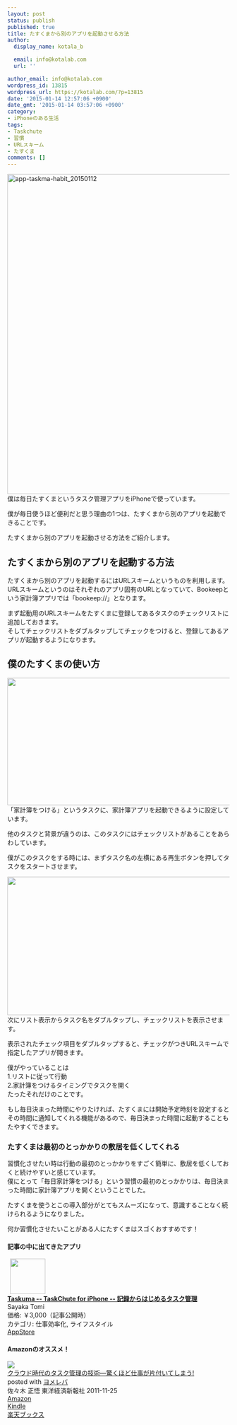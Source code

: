 ```yaml
---
layout: post
status: publish
published: true
title: たすくまから別のアプリを起動させる方法
author:
  display_name: kotala_b

  email: info@kotalab.com
  url: ''

author_email: info@kotalab.com
wordpress_id: 13815
wordpress_url: https://kotalab.com/?p=13815
date: '2015-01-14 12:57:06 +0900'
date_gmt: '2015-01-14 03:57:06 +0900'
category:
- iPhoneのある生活
tags:
- Taskchute
- 習慣
- URLスキーム
- たすくま
comments: []
---
```

<p><img src="https://kotalab.com/wp-content/uploads/2015/01/app-taskma-habit_20150112.jpg" alt="app-taskma-habit_20150112" width="1024" height="724" class="aligncenter size-full wp-image-13825" /><br />
僕は毎日たすくまというタスク管理アプリをiPhoneで使っています。</p>
<p>僕が毎日使うほど便利だと思う理由の1つは、たすくまから別のアプリを起動できることです。</p>
<p>たすくまから別のアプリを起動させる方法をご紹介します。</p>
<p><!--more--></p>
<h2>たすくまから別のアプリを起動する方法</h2>
<p>たすくまから別のアプリを起動するには<span class="b">URLスキーム</span>というものを利用します。<br />
<span class="b">URLスキーム</span>というのはそれぞれのアプリ固有のURLとなっていて、Bookeepという家計簿アプリでは「bookeep://」となります。</p>
<p>まず起動用のURLスキームをたすくまに登録してあるタスクのチェックリストに追加しておきます。<br />
そしてチェックリストをダブルタップしてチェックをつけると、登録してあるアプリが起動するようになります。</p>
<h2>僕のたすくまの使い方</h2>
<p><img alt="" src="https://kotalab.com/wp-content/uploads/2015/01/slooProImg_20150114125205.jpg" width="720" height="288" /><br />
「家計簿をつける」というタスクに、家計簿アプリを起動できるように設定しています。</p>
<p>他のタスクと背景が違うのは、このタスクにはチェックリストがあることをあらわしています。</p>
<p>僕がこのタスクをする時には、まずタスク名の左横にある再生ボタンを押してタスクをスタートさせます。</p>
<p><img alt="" src="https://kotalab.com/wp-content/uploads/2015/01/slooProImg_20150114125204.jpg" width="720" height="313" /><br />
次にリスト表示からタスク名をダブルタップし、チェックリストを表示させます。</p>
<p>表示されたチェック項目をダブルタップすると、チェックがつきURLスキームで指定したアプリが開きます。</p>
<p>僕がやっていることは<br />
1.リストに従って行動<br />
2.家計簿をつけるタイミングでタスクを開く<br />
たったそれだけのことです。</p>
<p>もし毎日決まった時間にやりたければ、たすくまには開始予定時刻を設定するとその時間に通知してくれる機能があるので、毎日決まった時間に起動することもたやすくできます。</p>
<h3>たすくまは最初のとっかかりの敷居を低くしてくれる</h3>
<p>習慣化させたい時は行動の最初のとっかかりをすごく簡単に、敷居を低くしておくと続けやすいと感じています。<br />
僕にとって「毎日家計簿をつける」という習慣の最初のとっかかりは、<span class="b">毎日決まった時間に家計簿アプリを開く</span>ということでした。</p>
<p>たすくまを使うとこの導入部分がとてもスムーズになって、意識することなく続けられるようになりました。</p>
<p>何か習慣化させたいことがある人にたすくまはスゴくおすすめです！</p>
<h4 class="app">記事の中に出てきたアプリ</h4>
<div class="applink">
<div class="applinkimg"><a href="https://itunes.apple.com/jp/app/taskuma-taskchute-for-iphone/id896335635?mt=8&uo=4&at=10l4yU" rel="nofollow" target="_blank"><img hspace="6" src="http://a1343.phobos.apple.com/us/r30/Purple1/v4/12/14/b5/1214b543-8ba2-3e4e-247e-7ce468d14451/mzl.mksmujrf.png" width="80" /></a></div>
<div class="applinktext">
<div class="applinktitle"><strong><a href="https://itunes.apple.com/jp/app/taskuma-taskchute-for-iphone/id896335635?mt=8&uo=4&at=10l4yU" rel="nofollow" target="_blank">Taskuma -- TaskChute for iPhone -- 記録からはじめるタスク管理</a></strong></div>
<div class="applinkinfo">Sayaka Tomi</div>
<div class="applinkinfo">価格: ￥3,000（記事公開時）</div>
<div class="applinkinfo">カテゴリ: 仕事効率化, ライフスタイル</div>
</div>
<div class="clear"></div>
<div class="appstorelink"><a href="https://itunes.apple.com/jp/app/taskuma-taskchute-for-iphone/id896335635?mt=8&uo=4&at=10l4yU" rel="nofollow" target="_blank">AppStore</a></div>
</div>
<h4 class="ama">Amazonのオススメ！</h4>
<div class="booklink-box">
<div class="booklink-image"><a href="https://www.amazon.co.jp/exec/obidos/asin/4492580948/same-22/" rel="nofollow" target="_blank"><img src="https://images-fe.ssl-images-amazon.com/images/I/41Uk63c9VWL._SL160_.jpg" style="border: none;" /></a></div>
<div class="booklink-info">
<div class="booklink-name"><a href="https://www.amazon.co.jp/exec/obidos/asin/4492580948/same-22/" rel="nofollow" target="_blank">クラウド時代のタスク管理の技術―驚くほど仕事が片付いてしまう!</a>
<div class="booklink-powered-date">posted with <a href="https://yomereba.com" rel="nofollow" target="_blank">ヨメレバ</a></div>
</div>
<div class="booklink-detail">佐々木 正悟 東洋経済新報社 2011-11-25    </div>
<div class="booklink-link2">
<div class="shoplinkamazon"><a href="https://www.amazon.co.jp/exec/obidos/asin/4492580948/same-22/" rel="nofollow" target="_blank" title="アマゾン" >Amazon</a></div>
<div class="shoplinkkindle"><a href="https://www.amazon.co.jp/exec/obidos/ASIN/B009E5JT8Q/same-22/" rel="nofollow" target="_blank" >Kindle</a></div>
<div class="shoplinkrakuten"><a href="http://c.af.moshimo.com/af/c/click?a_id=374941&p_id=56&pc_id=56&pl_id=637&s_v=b5Rz2P0601xu&url=http%3A%2F%2Fbooks.rakuten.co.jp%2Frb%2F11380563%2F" rel="nofollow" target="_blank" title="楽天ブックス" >楽天ブックス</a></div>
</p></div>
</div>
<div class="booklink-footer"></div>
</div>
